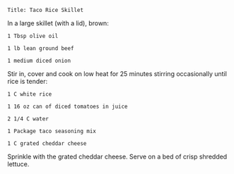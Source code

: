 ~~~ recipe-info
Title: Taco Rice Skillet
~~~

In a large skillet (with a lid), brown:

~~~ recipe-ingredients
1 Tbsp olive oil

1 lb lean ground beef

1 medium diced onion
~~~

Stir in, cover and cook on low heat for 25 minutes stirring occasionally until rice is tender:

~~~ recipe-ingredients
1 C white rice

1 16 oz can of diced tomatoes in juice

2 1/4 C water

1 Package taco seasoning mix

1 C grated cheddar cheese
~~~

Sprinkle with the grated cheddar cheese. Serve on a bed of crisp shredded lettuce.

